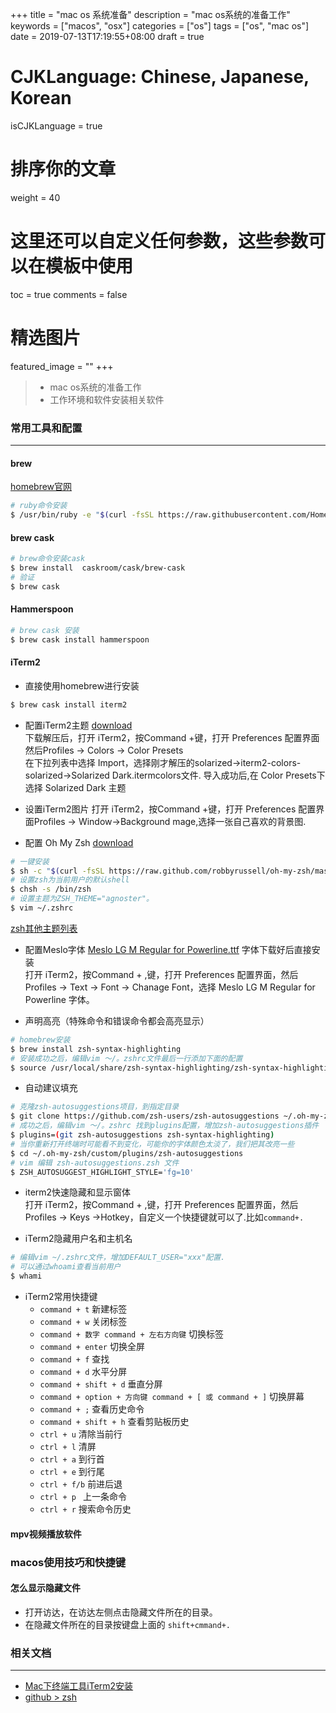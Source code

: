 +++
title = "mac os 系统准备"
description = "mac os系统的准备工作"
keywords = ["macos", "osx"]
categories = ["os"]
tags = ["os", "mac os"]
date = 2019-07-13T17:19:55+08:00
draft = true
# CJKLanguage: Chinese, Japanese, Korean
isCJKLanguage = true
# 排序你的文章
weight = 40

# 这里还可以自定义任何参数，这些参数可以在模板中使用
toc = true
comments = false
# 精选图片
featured_image = ""
+++

> - mac os系统的准备工作
> - 工作环境和软件安装相关软件  
<!--more-->

### 常用工具和配置
---
#### brew
[homebrew官网](https://brew.sh/index_zh-cn.html)
``` bash
# ruby命令安装
$ /usr/bin/ruby -e "$(curl -fsSL https://raw.githubusercontent.com/Homebrew/install/master/install)"
```

#### brew cask
``` bash
# brew命令安装cask
$ brew install  caskroom/cask/brew-cask 
# 验证
$ brew cask
```

#### Hammerspoon
``` bash
# brew cask 安装
$ brew cask install hammerspoon
```

#### iTerm2

- 直接使用homebrew进行安装  
```bash
$ brew cask install iterm2
```

- 配置iTerm2主题
[download](http://ethanschoonover.com/solarized)  
下载解压后，打开 iTerm2，按Command +键，打开 Preferences 配置界面
然后Profiles -> Colors -> Color Presets  
在下拉列表中选择 Import，选择刚才解压的solarized->iterm2-colors-solarized->Solarized Dark.itermcolors文件.
导入成功后,在 Color Presets下选择 Solarized Dark 主题

- 设置iTerm2图片
打开 iTerm2，按Command +键，打开 Preferences 配置界面Profiles -> Window->Background mage,选择一张自己喜欢的背景图.

- 配置 Oh My Zsh 
[download](https://github.com/robbyrussell/oh-my-zsh)
``` bash
# 一键安装
$ sh -c "$(curl -fsSL https://raw.github.com/robbyrussell/oh-my-zsh/master/tools/install.sh)"
# 设置zsh为当前用户的默认shell
$ chsh -s /bin/zsh
# 设置主题为ZSH_THEME="agnoster"。
$ vim ~/.zshrc
```
[zsh其他主题列表](https://github.com/robbyrussell/oh-my-zsh/wiki/themes)

- 配置Meslo字体
[Meslo LG M Regular for Powerline.ttf](https://github.com/powerline/fonts/blob/master/Meslo%20Slashed/Meslo%20LG%20M%20Regular%20for%20Powerline.ttf)
字体下载好后直接安装   
打开 iTerm2，按Command + ,键，打开 Preferences 配置界面，然后Profiles -> Text -> Font -> Chanage Font，选择 Meslo LG M Regular for Powerline 字体。

- 声明高亮（特殊命令和错误命令都会高亮显示）
``` bash
# homebrew安装
$ brew install zsh-syntax-highlighting
# 安装成功之后，编辑vim ～/。zshrc文件最后一行添加下面的配置
$ source /usr/local/share/zsh-syntax-highlighting/zsh-syntax-highlighting.zsh
```

- 自动建议填充
``` bash
# 克隆zsh-autosuggestions项目，到指定目录
$ git clone https://github.com/zsh-users/zsh-autosuggestions ~/.oh-my-zsh/custom/plugins/zsh-autosuggestions
# 成功之后，编辑vim ～/。zshrc 找到plugins配置，增加zsh-autosuggestions插件
$ plugins=(git zsh-autosuggestions zsh-syntax-highlighting)
# 当你重新打开终端时可能看不到变化，可能你的字体颜色太淡了，我们把其改亮一些
$ cd ~/.oh-my-zsh/custom/plugins/zsh-autosuggestions
# vim 编辑 zsh-autosuggestions.zsh 文件
$ ZSH_AUTOSUGGEST_HIGHLIGHT_STYLE='fg=10'
```

- iterm2快速隐藏和显示窗体  
打开 iTerm2，按Command + ,键，打开 Preferences 配置界面，然后Profiles → Keys →Hotkey，自定义一个快捷键就可以了.比如`command+.`

- iTerm2隐藏用户名和主机名
``` bash
# 编辑vim ~/.zshrc文件，增加DEFAULT_USER="xxx"配置.
# 可以通过whoami查看当前用户
$ whami
```

- iTerm2常用快捷键
    - `command + t` 新建标签
    - `command + w` 关闭标签
    - `command + 数字 command + 左右方向键`    切换标签
    - `command + enter` 切换全屏
    - `command + f` 查找
    - `command + d` 水平分屏
    - `command + shift + d` 垂直分屏
    - `command + option + 方向键 command + [ 或 command + ]`    切换屏幕
    - `command + ;` 查看历史命令
    - `command + shift + h` 查看剪贴板历史
    - `ctrl + u`    清除当前行
    - `ctrl + l`    清屏
    - `ctrl + a`    到行首
    - `ctrl + e`    到行尾
    - `ctrl + f/b`  前进后退
    - `ctrl + p `   上一条命令
    - `ctrl + r`    搜索命令历史

#### mpv视频播放软件

### macos使用技巧和快捷键
#### 怎么显示隐藏文件
- 打开访达，在访达左侧点击隐藏文件所在的目录。
- 在隐藏文件所在的目录按键盘上面的 `shift+cmmand+.`

### 相关文档
---
- [Mac下终端工具iTerm2安装](https://www.jianshu.com/p/ba08713c2b19)
- [github > zsh](https://github.com/robbyrussell/oh-my-zsh)

